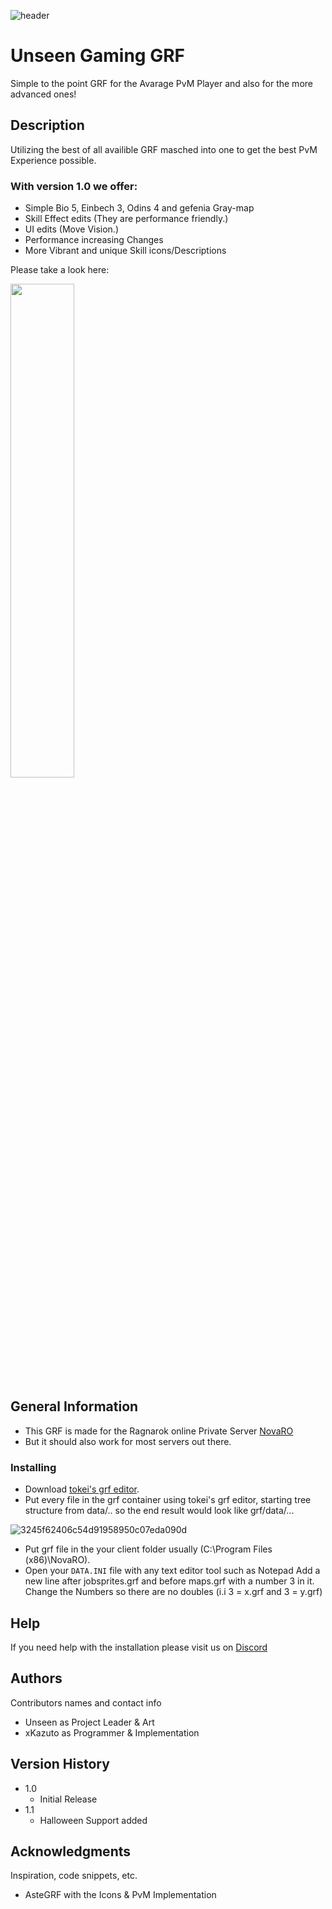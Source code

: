 
![header](https://user-images.githubusercontent.com/70321802/132954909-a9630569-c9bb-416f-a61e-6d4694131e43.png)

# Unseen Gaming GRF

Simple to the point GRF for the Avarage PvM Player and also for the more advanced ones!

## Description

Utilizing the best of all availible GRF masched into one to get the best PvM Experience possible.



### With version 1.0 we offer:

- Simple Bio 5, Einbech 3, Odins 4 and gefenia Gray-map
- Skill Effect edits (They are performance friendly.)
- UI edits (Move Vision.)
- Performance increasing Changes
- More Vibrant and unique Skill icons/Descriptions

Please take a look here: 

[<img src="https://img.youtube.com/vi/z0KVxRBmUm8/maxresdefault.jpg" width="45%">](https://youtu.be/z0KVxRBmUm8)

## General Information

* This GRF is made for the Ragnarok online Private Server [NovaRO](https://novaragnarok.com)
* But it should also work for most servers out there.

### Installing
* Download [tokei's grf editor](https://rathena.org/board/topic/77080-grf-grf-editor/).
* Put every file in the grf container using tokei's grf editor, starting tree structure from data/.. so the end result would look like grf/data/...

![3245f62406c54d91958950c07eda090d](https://user-images.githubusercontent.com/70321802/132986373-f7e2ac18-00ef-42f8-add3-1f8b92256930.png)
* Put grf file in the your client folder usually (C:\Program Files (x86)\NovaRO).
* Open your ``DATA.INI`` file with any text editor tool such as Notepad Add a new line after jobsprites.grf and before maps.grf with a number 3 in it. Change the Numbers so there are no doubles (i.i 3 = x.grf and 3 = y.grf)


## Help

If you need help with the installation please visit us on [Discord](https://discord.gg/eAQ3sWeUZr)


## Authors

Contributors names and contact info

* Unseen as Project Leader & Art 
* xKazuto as Programmer & Implementation


## Version History

* 1.0
    * Initial Release
* 1.1
    * Halloween Support added


## Acknowledgments

Inspiration, code snippets, etc.
* AsteGRF with the Icons & PvM Implementation
